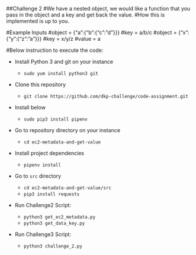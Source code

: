##Challenge 2
#We have a nested object, we would like a function that you pass in the object and a key and get back the value. #How this is implemented is up to you.

#Example Inputs
#object = {“a”:{“b”:{“c”:”d”}}}
#key = a/b/c
#object = {“x”:{“y”:{“z”:”a”}}}
#key = x/y/z
#value = a


#Below instruction to execute the code:

- Install Python 3 and git on your instance 
    - `sudo yum install python3 git`
- Clone this repository
  - `git clone https://github.com/dkp-challenge/code-assignment.git`
- Install below
  - `sudo pip3 install pipenv`
  
- Go to repository directory on your instance
  - `cd ec2-metadata-and-get-value`
- Install project dependencies
  - `pipenv install`
- Go to `src` directory
  - `cd ec2-metadata-and-get-value/src`
  - `pip3 install requests`
  
- Run Challenge2 Script:
  - `python3 get_ec2_metadata.py`
  - `python3 get_data_key.py`

- Run Challenge3 Script:
  - `python3 challenge_2.py`
  
